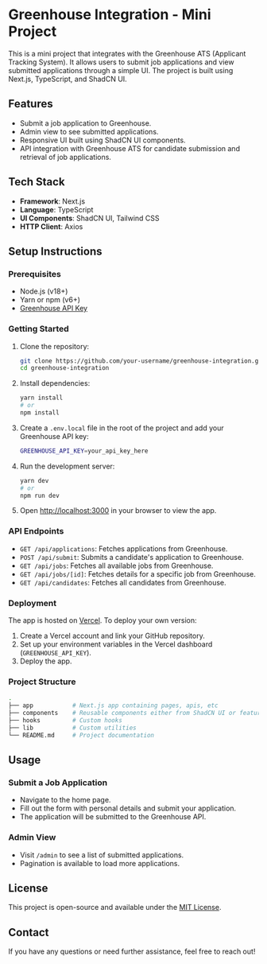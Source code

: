 # Greenhouse Integration - Mini Project

This is a mini project that integrates with the Greenhouse ATS (Applicant Tracking System). It allows users to submit job applications and view submitted applications through a simple UI. The project is built using Next.js, TypeScript, and ShadCN UI.

## Features

- Submit a job application to Greenhouse.
- Admin view to see submitted applications.
- Responsive UI built using ShadCN UI components.
- API integration with Greenhouse ATS for candidate submission and retrieval of job applications.

## Tech Stack

- **Framework**: Next.js
- **Language**: TypeScript
- **UI Components**: ShadCN UI, Tailwind CSS
- **HTTP Client**: Axios

## Setup Instructions

### Prerequisites

- Node.js (v18+)
- Yarn or npm (v6+)
- [Greenhouse API Key](https://developers.greenhouse.io/harvest.html)

### Getting Started

1. Clone the repository:

   ```bash
   git clone https://github.com/your-username/greenhouse-integration.git
   cd greenhouse-integration
   ```

2. Install dependencies:

   ```bash
   yarn install
   # or
   npm install
   ```

3. Create a `.env.local` file in the root of the project and add your Greenhouse API key:

   ```bash
   GREENHOUSE_API_KEY=your_api_key_here
   ```

4. Run the development server:

   ```bash
   yarn dev
   # or
   npm run dev
   ```

5. Open [http://localhost:3000](http://localhost:3000) in your browser to view the app.

### API Endpoints

- `GET /api/applications`: Fetches applications from Greenhouse.
- `POST /api/submit`: Submits a candidate's application to Greenhouse.
- `GET /api/jobs`: Fetches all available jobs from Greenhouse.
- `GET /api/jobs/[id]`: Fetches details for a specific job from Greenhouse.
- `GET /api/candidates`: Fetches all candidates from Greenhouse.

### Deployment

The app is hosted on [Vercel](https://vercel.com). To deploy your own version:

1. Create a Vercel account and link your GitHub repository.
2. Set up your environment variables in the Vercel dashboard (`GREENHOUSE_API_KEY`).
3. Deploy the app.

### Project Structure

```bash
.
├── app           # Next.js app containing pages, apis, etc
├── components    # Reusable components either from ShadCN UI or feature-specific
├── hooks         # Custom hooks
├── lib           # Custom utilities
└── README.md     # Project documentation
```

## Usage

### Submit a Job Application

- Navigate to the home page.
- Fill out the form with personal details and submit your application.
- The application will be submitted to the Greenhouse API.

### Admin View

- Visit `/admin` to see a list of submitted applications.
- Pagination is available to load more applications.

## License

This project is open-source and available under the [MIT License](LICENSE).

## Contact

If you have any questions or need further assistance, feel free to reach out!
